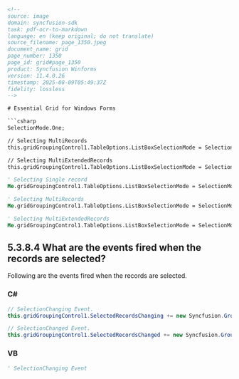 ```html
<!-- 
source: image
domain: syncfusion-sdk
task: pdf-ocr-to-markdown
language: en (keep original; do not translate)
source_filename: page_1350.jpeg
document_name: grid
page_number: 1350
page_id: grid#page_1350
product: Syncfusion Winforms
version: 11.4.0.26
timestamp: 2025-08-09T05:49:37Z
fidelity: lossless
-->

# Essential Grid for Windows Forms

```csharp
SelectionMode.One;

// Selecting MultiRecords
this.gridGroupingControl1.TableOptions.ListBoxSelectionMode = SelectionMode.MultiSimple;

// Selecting MultiExtendedRecords
this.gridGroupingControl1.TableOptions.ListBoxSelectionMode = SelectionMode.MultiExtended;
```

```vb
' Selecting Single record
Me.gridGroupingControl1.TableOptions.ListBoxSelectionMode = SelectionMode.One

' Selecting MultiRecords
Me.gridGroupingControl1.TableOptions.ListBoxSelectionMode = SelectionMode.MultiSimple

' Selecting MultiExtendedRecords
Me.gridGroupingControl1.TableOptions.ListBoxSelectionMode = SelectionMode.MultiExtended
```

## 5.3.8.4 What are the events fired when the records are selected?

Following are the events fired when the records are selected.

### C#

```csharp
// SelectionChanging Event.
this.gridGroupingControl1.SelectedRecordsChanging += new Syncfusion.Grouping.SelectedRecordsChangedEventHandler(this.gridGroupinControl_SelectedRecordsChanging);

// SelectionChanged Event.
this.gridGroupingControl1.SelectedRecordsChanged += new Syncfusion.Grouping.SelectedRecordsChangedEventHandler(this.gridGroupinControl_SelectedRecordsChanged);
```

### VB

```vb
' SelectionChanging Event
```
```